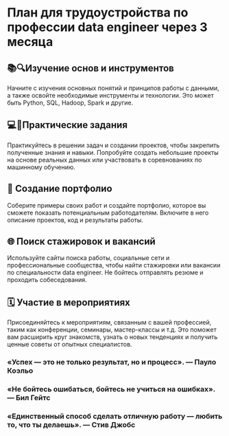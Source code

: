 # План для трудоустройства по профессии data engineer через 3 месяца

## 📚🔍Изучение основ и инструментов

Начните с изучения основных понятий и принципов работы с данными, а также освойте необходимые инструменты и технологии. Это может быть Python, SQL, Hadoop, Spark и другие.

## 💻💪Практические задания 

Практикуйтесь в решении задач и создании проектов, чтобы закрепить полученные знания и навыки. Попробуйте создать небольшие проекты на основе реальных данных или участвовать в соревнованиях по машинному обучению.

## 💼 Создание портфолио

Соберите примеры своих работ и создайте портфолио, которое вы сможете показать потенциальным работодателям. Включите в него описание проектов, код и результаты работы.

## 🌐 Поиск стажировок и вакансий 

Используйте сайты поиска работы, социальные сети и профессиональные сообщества, чтобы найти стажировки или вакансии по специальности data engineer. Не бойтесь отправлять резюме и проходить собеседования.

## 🗓️ Участие в мероприятиях

Присоединяйтесь к мероприятиям, связанным с вашей профессией, таким как конференции, семинары, мастер-классы и т.д. Это поможет вам расширить круг знакомств, узнать о новых тенденциях и получить ценные советы от опытных специалистов.

### «Успех — это не только результат, но и процесс». — Пауло Коэльо

### «Не бойтесь ошибаться, бойтесь не учиться на ошибках». — Бил Гейтс

### «Единственный способ сделать отличную работу — любить то, что ты делаешь». — Стив Джобс